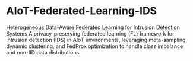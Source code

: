 # AIoT-Federated-Learning-IDS
Heterogeneous Data-Aware Federated Learning for Intrusion Detection Systems A privacy-preserving federated learning (FL) framework for intrusion detection (IDS) in AIoT environments, leveraging meta-sampling, dynamic clustering, and FedProx optimization to handle class imbalance and non-IID data distributions.
